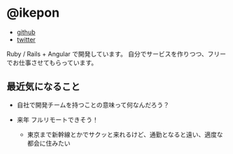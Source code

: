 # @ikepon

* [github](https://github.com/ikepon)
* [twitter](https://twitter.com/ikepon_rb)

Ruby / Rails + Angular で開発しています。
自分でサービスを作りつつ、フリーでお仕事させてもらっています。

## 最近気になること

* 自社で開発チームを持つことの意味って何なんだろう？

* 来年 フルリモートできそう！
  * 東京まで新幹線とかでサクッと来れるけど、通勤となると遠い、適度な都会に住みたい
